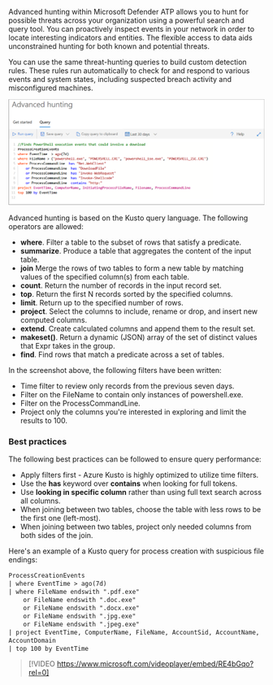 Advanced hunting within Microsoft Defender ATP allows you to hunt for possible threats across your organization using a powerful search and query tool. You can proactively inspect events in your network in order to locate interesting indicators and entities. The flexible access to data aids unconstrained hunting for both known and potential threats.
 
You can use the same threat-hunting queries to build custom detection rules. These rules run automatically to check for and respond to various events and system states, including suspected breach activity and misconfigured machines.

![Use threat hunting queries](../media/threat-hunting-query.png)

Advanced hunting is based on the Kusto query language. The following operators are allowed:

- **where**. Filter a table to the subset of rows that satisfy a predicate.
- **summarize**. Produce a table that aggregates the content of the input table.
- **join** Merge the rows of two tables to form a new table by matching values of the specified column(s) from each table.
- **count**. Return the number of records in the input record set.
- **top**. Return the first N records sorted by the specified columns.
- **limit**. Return up to the specified number of rows.
- **project**. Select the columns to include, rename or drop, and insert new computed columns.
- **extend**. Create calculated columns and append them to the result set.
- **makeset()**. Return a dynamic (JSON) array of the set of distinct values that Expr takes in the group.
- **find**. Find rows that match a predicate across a set of tables.

In the screenshot above, the following filters have been written:

- Time filter to review only records from the previous seven days. 
- Filter on the FileName to contain only instances of powershell.exe.
- Filter on the ProcessCommandLine.
- Project only the columns you're interested in exploring and limit the results to 100. 

### Best practices

The following best practices can be followed to ensure query performance:

- Apply filters first - Azure Kusto is highly optimized to utilize time filters.
- Use the **has** keyword over **contains** when looking for full tokens.
- Use **looking in specific column** rather than using full text search across all columns.
- When joining between two tables, choose the table with less rows to be the first one (left-most).
- When joining between two tables, project only needed columns from both sides of the join.

Here's an example of a Kusto query for process creation with suspicious file endings:

```kusto
ProcessCreationEvents 
| where EventTime > ago(7d)
| where FileName endswith ".pdf.exe"
    or FileName endswith ".doc.exe"
    or FileName endswith ".docx.exe"
    or FileName endswith ".jpg.exe"
    or FileName endswith ".jpeg.exe"
| project EventTime, ComputerName, FileName, AccountSid, AccountName, AccountDomain
| top 100 by EventTime

```

>
> [!VIDEO https://www.microsoft.com/videoplayer/embed/RE4bGqo?rel=0]
